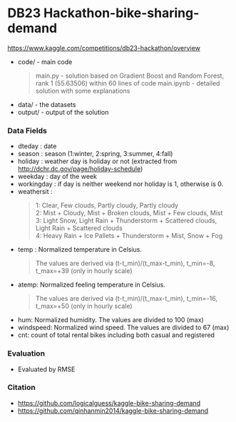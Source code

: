 # DB23 Hackathon-bike-sharing-demand
https://www.kaggle.com/competitions/db23-hackathon/overview
- code/ - main code
    >main.py - solution based on Gradient Boost and Random Forest, rank 1 (55.63506) within 60 lines of code
    >main.ipynb - detailed solution with some explanations
- data/ - the datasets
- output/ - output of the solution

### Data Fields
- dteday : date
- season : season (1:winter, 2:spring, 3:summer, 4:fall)
- holiday : weather day is holiday or not (extracted from http://dchr.dc.gov/page/holiday-schedule)
- weekday : day of the week
- workingday : if day is neither weekend nor holiday is 1, otherwise is 0.
- weathersit :
    >1: Clear, Few clouds, Partly cloudy, Partly cloudy<br/> 
    >2: Mist + Cloudy, Mist + Broken clouds, Mist + Few clouds, Mist<br/>
    >3: Light Snow, Light Rain + Thunderstorm + Scattered clouds, Light Rain + Scattered clouds<br/>
    >4: Heavy Rain + Ice Pallets + Thunderstorm + Mist, Snow + Fog
- temp : Normalized temperature in Celsius. 
    >The values are derived via (t-t_min)/(t_max-t_min), t_min=-8, t_max=+39 (only in hourly scale)
- atemp: Normalized feeling temperature in Celsius. 
    >The values are derived via (t-t_min)/(t_max-t_min), t_min=-16, t_max=+50 (only in hourly scale)
- hum: Normalized humidity. The values are divided to 100 (max)
- windspeed: Normalized wind speed. The values are divided to 67 (max)
- cnt: count of total rental bikes including both casual and registered

### Evaluation
- Evaluated by RMSE

### Citation
- https://github.com/logicalguess/kaggle-bike-sharing-demand
- https://github.com/qinhanmin2014/kaggle-bike-sharing-demand